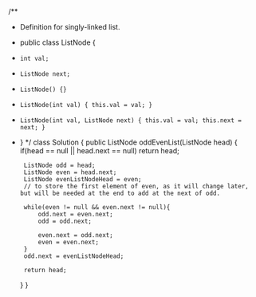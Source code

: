 /**
 * Definition for singly-linked list.
 * public class ListNode {
 *     int val;
 *     ListNode next;
 *     ListNode() {}
 *     ListNode(int val) { this.val = val; }
 *     ListNode(int val, ListNode next) { this.val = val; this.next = next; }
 * }
 */
class Solution {
    public ListNode oddEvenList(ListNode head) {
        if(head == null || head.next == null)
            return head;

        ListNode odd = head;
        ListNode even = head.next;
        ListNode evenListNodeHead = even; 
        // to store the first element of even, as it will change later, but will be needed at the end to add at the next of odd.

        while(even != null && even.next != null){
            odd.next = even.next;
            odd = odd.next;

            even.next = odd.next;
            even = even.next;
        }
        odd.next = evenListNodeHead;

        return head;
    }
}
